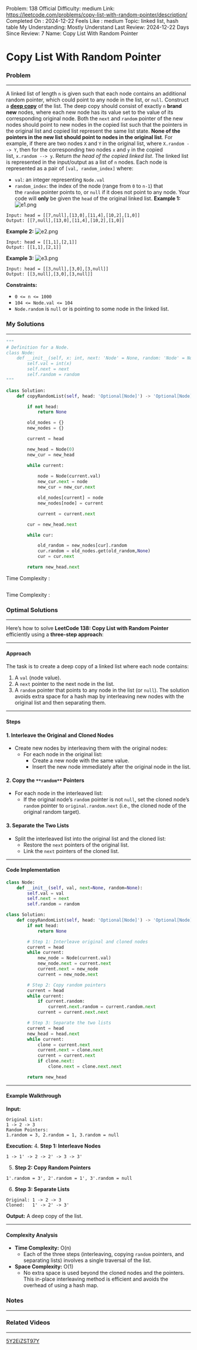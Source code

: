 Problem: 138
Official Difficulty: medium
Link: https://leetcode.com/problems/copy-list-with-random-pointer/description/
Completed On : 2024-12-22
Feels Like : medium
Topic: linked list, hash table
My Understanding: Mostly Understand
Last Review: 2024-12-22
Days Since Review: 7
Name: Copy List With Random Pointer

# Copy List With Random Pointer
### Problem
___
A linked list of length `n` is given such that each node contains an additional random pointer, which could point to any node in the list, or `null`.
Construct a **[deep copy](https://en.wikipedia.org/wiki/Object_copying#Deep_copy)** of the list. The deep copy should consist of exactly `n` **brand new** nodes, where each new node has its value set to the value of its corresponding original node. Both the `next` and `random` pointer of the new nodes should point to new nodes in the copied list such that the pointers in the original list and copied list represent the same list state. **None of the pointers in the new list should point to nodes in the original list**.
For example, if there are two nodes `X` and `Y` in the original list, where `X.random --> Y`, then for the corresponding two nodes `x` and `y` in the copied list, `x.random --> y`.
Return *the head of the copied linked list*.
The linked list is represented in the input/output as a list of `n` nodes. Each node is represented as a pair of `[val, random_index]` where:
- `val`: an integer representing `Node.val`
- `random_index`: the index of the node (range from `0` to `n-1`) that the `random` pointer points to, or `null` if it does not point to any node.
Your code will **only** be given the `head` of the original linked list.
**Example 1:**
![e1.png](https://assets.leetcode.com/uploads/2019/12/18/e1.png)
```plain text
Input: head = [[7,null],[13,0],[11,4],[10,2],[1,0]]
Output: [[7,null],[13,0],[11,4],[10,2],[1,0]]
```
**Example 2:**
![e2.png](https://assets.leetcode.com/uploads/2019/12/18/e2.png)
```plain text
Input: head = [[1,1],[2,1]]
Output: [[1,1],[2,1]]
```
**Example 3:**
![e3.png](https://assets.leetcode.com/uploads/2019/12/18/e3.png)
```plain text
Input: head = [[3,null],[3,0],[3,null]]
Output: [[3,null],[3,0],[3,null]]
```
**Constraints:**
- `0 <= n <= 1000`
- `104 <= Node.val <= 104`
- `Node.random` is `null` or is pointing to some node in the linked list.
### My Solutions
___
```python
"""
# Definition for a Node.
class Node:
    def __init__(self, x: int, next: 'Node' = None, random: 'Node' = None):
        self.val = int(x)
        self.next = next
        self.random = random
"""

class Solution:
    def copyRandomList(self, head: 'Optional[Node]') -> 'Optional[Node]':

        if not head:
            return None

        old_nodes = {}
        new_nodes = {}

        current = head

        new_head = Node(0)
        new_cur = new_head

        while current:
            
            node = Node(current.val)
            new_cur.next = node
            new_cur = new_cur.next

            old_nodes[current] = node
            new_nodes[node] = current

            current = current.next

        cur = new_head.next

        while cur:

            old_random = new_nodes[cur].random
            cur.random = old_nodes.get(old_random,None)
            cur = cur.next

        return new_head.next

```

Time Complexity :
```python

```

Time Complexity : 
### Optimal Solutions
___
Here’s how to solve **LeetCode 138: Copy List with Random Pointer** efficiently using a **three-step approach**:
___
#### **Approach**
The task is to create a deep copy of a linked list where each node contains:
1. A `val` (node value).
2. A `next` pointer to the next node in the list.
3. A `random` pointer that points to any node in the list (or `null`).
The solution avoids extra space for a hash map by interleaving new nodes with the original list and then separating them.
___
#### **Steps**
#### **1. Interleave the Original and Cloned Nodes**
- Create new nodes by interleaving them with the original nodes:
	- For each node in the original list:
		- Create a new node with the same value.
		- Insert the new node immediately after the original node in the list.
#### **2. Copy the **`**random**`** Pointers**
- For each node in the interleaved list:
	- If the original node’s `random` pointer is not `null`, set the cloned node’s `random` pointer to `original.random.next` (i.e., the cloned node of the original random target).
#### **3. Separate the Two Lists**
- Split the interleaved list into the original list and the cloned list:
	- Restore the `next` pointers of the original list.
	- Link the `next` pointers of the cloned list.
___
#### **Code Implementation**
```python
class Node:
    def __init__(self, val, next=None, random=None):
        self.val = val
        self.next = next
        self.random = random

class Solution:
    def copyRandomList(self, head: 'Optional[Node]') -> 'Optional[Node]':
        if not head:
            return None

        # Step 1: Interleave original and cloned nodes
        current = head
        while current:
            new_node = Node(current.val)
            new_node.next = current.next
            current.next = new_node
            current = new_node.next

        # Step 2: Copy random pointers
        current = head
        while current:
            if current.random:
                current.next.random = current.random.next
            current = current.next.next

        # Step 3: Separate the two lists
        current = head
        new_head = head.next
        while current:
            clone = current.next
            current.next = clone.next
            current = current.next
            if clone.next:
                clone.next = clone.next.next

        return new_head

```
___
#### **Example Walkthrough**
**Input:**
```plain text
Original List:
1 -> 2 -> 3
Random Pointers:
1.random = 3, 2.random = 1, 3.random = null

```
**Execution:**
4. **Step 1: Interleave Nodes**
```plain text
1 -> 1' -> 2 -> 2' -> 3 -> 3'

```
5. **Step 2: Copy Random Pointers**
```plain text
1'.random = 3', 2'.random = 1', 3'.random = null

```
6. **Step 3: Separate Lists**
```plain text
Original: 1 -> 2 -> 3
Cloned:   1' -> 2' -> 3'

```
**Output:** A deep copy of the list.
___
#### **Complexity Analysis**
- **Time Complexity:** O(n)
	- Each of the three steps (interleaving, copying `random` pointers, and separating lists) involves a single traversal of the list.
- **Space Complexity:** O(1)
	- No extra space is used beyond the cloned nodes and the pointers.
This in-place interleaving method is efficient and avoids the overhead of using a hash map.
### Notes
___
 
### Related Videos 
___
[5Y2EiZST97Y](https://youtu.be/5Y2EiZST97Y)